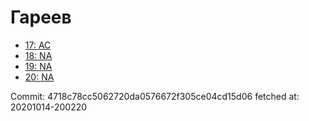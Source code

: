 # Гареев
- [17: AC](17.md)
- [18: NA](18.md)
- [19: NA](19.md)
- [20: NA](20.md)

Commit: 4718c78cc5062720da0576672f305ce04cd15d06
 fetched at: 20201014-200220
